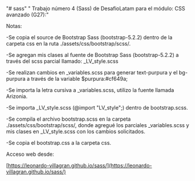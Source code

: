 "# sass" 
" Trabajo número 4 (Sass) de DesafioLatam para el módulo: CSS avanzado (G27):"

Notas:

-Se copia el source de Bootstrap Sass (bootstrap-5.2.2) dentro de la carpeta css en la ruta ./assets/css/bootstrap/scss/.

-Se agregan mis clases al fuente de Bootstrap Sass (bootstrap-5.2.2) a través del scss parcial llamado: _LV_style.scss

-Se realizan cambios en _variables.scss para generar text-purpura y el bg-purpura a través de la variable $purpura:#cf649a;

-Se importa la letra cursiva a _variables.scss, utilizo la fuente llamada Arizonia. 

-Se importa _LV_style.scss (@import "LV_style";) dentro de bootstrap.scss. 

-Se compila el archivo bootstrap.scss en la carpeta ./assets/css/bootstrap/scss/, donde agregué  los parciales _variables.scss y mis clases en _LV_style.scss con los cambios solicitados. 

-Se copia el bootstrap.css a la carpeta css.

Acceso web desde:

[https://leonardo-villagran.github.io/sass/](https://leonardo-villagran.github.io/sass/)


